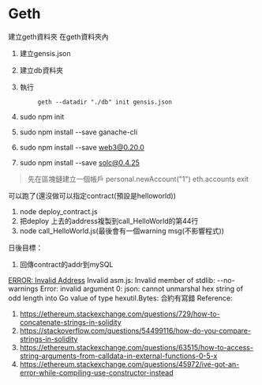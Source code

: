 # Geth

建立geth資料夾
在geth資料夾內
1. 建立gensis.json
2. 建立db資料夾
3. 執行

            geth --datadir "./db" init gensis.json
5. sudo npm init
6. sudo npm install --save ganache-cli
7. sudo npm install --save web3@0.20.0
8. sudo npm install --save solc@0.4.25

> 先在區塊鏈建立一個帳戶
> personal.newAccount("1")
> eth.accounts
> exit

可以跑了(還沒做可以指定contract(預設是helloworld))
1. node deploy_contract.js
2. 把deploy 上去的address複製到call_HelloWorld的第44行
3. node call_HelloWorld.js(最後會有一個warning msg(不影響程式))


日後目標：
1. 回傳contract的addr到mySQL

[ERROR: Invalid Address](https://ethereum.stackexchange.com/questions/2086/cannot-perform-write-functions-in-smart-contract-invalid-address)
Invalid asm.js: Invalid member of stdlib: --no-warnings
Error: invalid argument 0: json: cannot unmarshal hex string of odd length into Go value of type hexutil.Bytes: 合約有寫錯
Reference:
1. https://ethereum.stackexchange.com/questions/729/how-to-concatenate-strings-in-solidity
2. https://stackoverflow.com/questions/54499116/how-do-you-compare-strings-in-solidity
3. https://ethereum.stackexchange.com/questions/63515/how-to-access-string-arguments-from-calldata-in-external-functions-0-5-x
4. https://ethereum.stackexchange.com/questions/45972/ive-got-an-error-while-compiling-use-constructor-instead